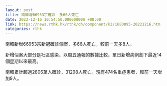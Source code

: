 ```yaml
---
layout: post
title: 南韓增66953宗確診　多66人死亡
date: 2022-12-16 10:54:50.000000000 +08:00
link: https://news.rthk.hk/rthk/ch/component/k2/1680095-20221216.htm
categories: rthk
---
```


南韓新增66953宗新冠確診個案，多66人死亡，較前一天多8人。

新增個案大部分是社區感染，以周五通報的數據比較，單日新增病例創下最近14個星期以來最高。

南韓累計超過2806萬人確診，31298人死亡。現有474名重症患者，較前一天增加9人。
